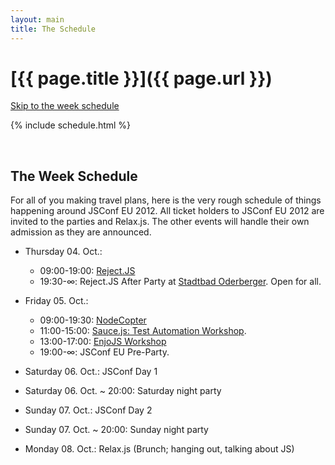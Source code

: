 ```yaml
---
layout: main
title: The Schedule
---
```


# [{{ page.title }}]({{ page.url }})

[Skip to the week schedule](#week)

  {% include schedule.html %}

  <a name="week">&nbsp;</a>

## The Week Schedule

For all of you making travel plans, here is the very rough schedule of things happening around JSConf EU 2012. All ticket holders to JSConf EU 2012 are invited to the parties and Relax.js. The other events will handle their own admission as they are announced.

- Thursday 04. Oct.:
  - 09:00-19:00: [Reject.JS](http://rejectjs.org)
  - 19:30-∞: Reject.JS After Party at [Stadtbad Oderberger](http://rejectjs.org/#venue). Open for all.

- Friday 05. Oct.:
  - 09:00-19:30: [NodeCopter](http://nodecopter.com)
  - 11:00-15:00: [Sauce.js: Test Automation Workshop](http://2012.jsconf.eu/2012/09/27/announcing-saucejs-workshop.html).
  - 13:00-17:00: [EnjoJS Workshop](http://2012.jsconf.eu/2012/09/26/announcing-enyojs-workshop.html)
  - 19:00-∞: JSConf EU Pre-Party.

- Saturday 06. Oct.: JSConf Day 1
- Saturday 06. Oct. ~ 20:00: Saturday night party
- Sunday 07. Oct.: JSConf Day 2
- Sunday 07. Oct. ~ 20:00: Sunday night party
- Monday 08. Oct.: Relax.js (Brunch; hanging out, talking about JS)